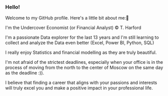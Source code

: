 ### Hello!

Welcome to my GitHub profile. Here's a little bit about me:👋

I'm the Undercover Economist (or Financial Analyst) © Т. Harford

I'm a passionate Data explorer for the last 13 years and I'm still learning to collect and analyze the Data even better (Excel, Power BI, Python, SQL)

I really enjoy Statistics and financial modelling as they are truly beautiful.

I'm not afraid of the strictest deadlines, especially when your office is in the process of moving from the north to the center of Moscow on the same day as the deadline :)).

I believe that finding a career that aligns with your passions and interests will truly excel you and make a positive impact in your professional life.

